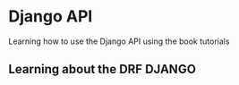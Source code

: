 # Django API 
Learning how to use the Django API using the book tutorials

## Learning about the DRF DJANGO
